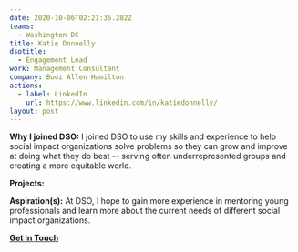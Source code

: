```yaml
---
date: 2020-10-06T02:21:35.282Z
teams:
  - Washington DC
title: Katie Donnelly
dsotitle:
  - Engagement Lead
work: Management Consultant
company: Booz Allen Hamilton
actions:
  - label: LinkedIn
    url: https://www.linkedin.com/in/katiedonnelly/
layout: post
---
```

**Why I joined DSO:** I joined DSO to use my skills and experience to help social impact organizations solve problems so they can grow and improve at doing what they do best -- serving often underrepresented groups and creating a more equitable world.

**Projects:** 

**Aspiration(s):** At DSO, I hope to gain more experience in mentoring young professionals and learn more about the current needs of different social impact organizations.

**[Get in Touch](mailto:katiedonnelly@dsoglobal.org)**